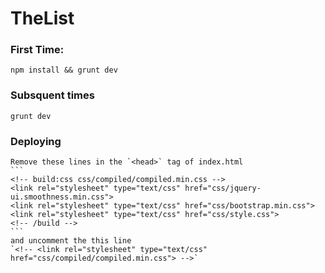 TheList
=======

### First Time:
  `npm install && grunt dev`

### Subsquent times
  `grunt dev`

### Deploying
	Remove these lines in the `<head>` tag of index.html
	```
	<!-- build:css css/compiled/compiled.min.css -->
	<link rel="stylesheet" type="text/css" href="css/jquery-ui.smoothness.min.css">
	<link rel="stylesheet" type="text/css" href="css/bootstrap.min.css">
	<link rel="stylesheet" type="text/css" href="css/style.css">
	<!-- /build -->
	```
	and uncomment the this line
	`<!-- <link rel="stylesheet" type="text/css" href="css/compiled/compiled.min.css"> -->`

